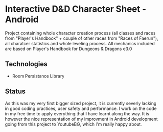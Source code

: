 # Interactive D&D Character Sheet - Android

Project containing whole character creation process (all classes and races from "Player's Handbook" + couple of other races from "Races of Faerun"), all charatcer statistics and whole leveling process. All mechanics included are based on Player's Handbook for Dungeons & Dragons e3.0

## Technologies

- Room Persistance Library

## Status

As this was my very first bigger sized project, it is currently severly lacking in good coding practices, user safety and performance. I work on the code in my free time to apply everything that I have learnt along the way. It is however the nice representation of my improvment in Android development going from this project to YoutubeBG, which I'm really happy about.
